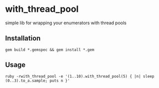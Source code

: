 # with_thread_pool

simple lib for wrapping your enumerators with thread pools

## Installation

```
gem build *.gemspec && gem install *.gem
```

## Usage

```
ruby -rwith_thread_pool -e '(1..10).with_thread_pool(5) { |n| sleep (0..3).to_a.sample; puts n }'
```
